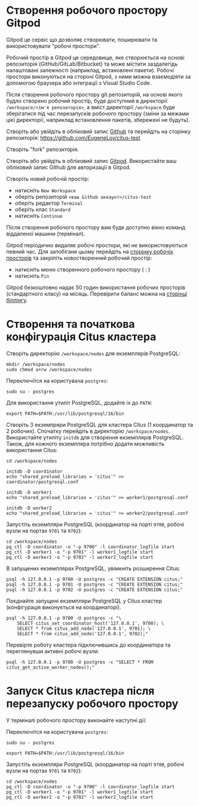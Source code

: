 # Створення робочого простору Gitpod

Gitpod це сервіс що дозволяє створювати, поширювати та використовувати "робочі простори".

Робочий простір в Gitpod це середовище, яке створюється на основі репозиторія (GitHub/GitLab/Bitbucket) та може містити заздалегідь налаштовані залежності (наприклад, встановлені пакети).
Робочі простори виконуються на стороні Gitpod, з ними можна взаємодіяти за допомогою браузера або інтеграції з Visual Studio Code.

Після створення робочого простору git репозиторій, на основі якого будло створено робочий простір, буде доступний в директорії `/workspace/<ім'я репозиторія>`, а вміст директорії `/workspace` буде зберігатися під час перезапусків робочого простору (зміни за межами цієї директорії, наприклад встановлення пакетів, збережені не будуть).

Створіть або увійдіть в обліковий запис [Github](https://github.com/) та перейдіть на сторінку репозиторія: https://github.com/EugeneLoy/citus-test

Створіть "fork" репозиторія.

Створіть або увійдіть в обліковий запис [Gitpod](https://gitpod.io/). Використайте ваш обліковий запис Github для авторизації в Gitpod.

Створіть новий робочій простір:
* натисніть `New Workspace`
* оберіть репозиторій `<ваш Github аккаунт>/citus-test`
* оберіть редактор `Terminal`
* оберіть клас `Standard`
* натисніть `Continue`

Після створення робочого простору вам буде доступно вікно команд віддаленої машини (термінал).

Gitpod періодично видаляє робочі простори, які не використовуються певний час. Для запобіганя цьому перейдіть на [сторінку робочіх просторів](https://gitpod.io/workspaces) та закріпіть новостворенний робочий простір:
* натисніть меню створенного робочого простору (`⋮`)
* натисніть `Pin`

Gitpod безкоштовно надає 50 годин використання робочих просторів (стандартного класу) на місяць. Перевірити баланс можна на [сторінці біллінгу](https://gitpod.io/billing).


# Створення та початкова конфігурація Citus кластера

Створіть директорію `/workspace/nodes` для екземплярів PostgreSQL:
```
mkdir /workspace/nodes
sudo chmod a+rw /workspace/nodes
```

Переключітся на користувача `postgres`:
```
sudo su - postgres
```

Для використання утиліт PostgreSQL, додайте іх до `PATH`:
```
export PATH=$PATH:/usr/lib/postgresql/16/bin
```

Створіть 3 екземпряри PostgreSQL для кластера Citus (1 координатор та 2 робочих).
Спочатку перейдіть в директорію `/workspace/nodes`.
Використайте утиліту `initdb` для створення екземплярів PostgreSQL.
Також, для кожного екземпляра потрібно додати можливість використання Citus:
```
cd /workspace/nodes

initdb -D coordinator
echo "shared_preload_libraries = 'citus'" >> coordinator/postgresql.conf

initdb -D worker1
echo "shared_preload_libraries = 'citus'" >> worker1/postgresql.conf

initdb -D worker2
echo "shared_preload_libraries = 'citus'" >> worker2/postgresql.conf
```

Запустіть екземпляри PostgreSQL (координатор на порті `9700`, робочі вузли на портах `9701` та `9702`):
```
cd /workspace/nodes
pg_ctl -D coordinator -o "-p 9700" -l coordinator_logfile start
pg_ctl -D worker1 -o "-p 9701" -l worker1_logfile start
pg_ctl -D worker2 -o "-p 9702" -l worker2_logfile start
```

В запущених екземплярах PostgreSQL, увімкніть розширення Citus:
```
psql -h 127.0.0.1 -p 9700 -U postgres -c "CREATE EXTENSION citus;"
psql -h 127.0.0.1 -p 9701 -U postgres -c "CREATE EXTENSION citus;"
psql -h 127.0.0.1 -p 9702 -U postgres -c "CREATE EXTENSION citus;"
```

Поєднайте запущені екземпляри PostgreSQL у Citus кластер (конфігурація виконується на координаторі).
```
psql -h 127.0.0.1 -p 9700 -U postgres -c "\
    SELECT citus_set_coordinator_host('127.0.0.1', 9700); \
    SELECT * from citus_add_node('127.0.0.1', 9701); \
    SELECT * from citus_add_node('127.0.0.1', 9702);"
```

Перевірте роботу кластера підключившись до координатора та переглянувши активні робочі вузли:
```
psql -h 127.0.0.1 -p 9700 -U postgres -c "SELECT * FROM citus_get_active_worker_nodes();"
```

# Запуск Citus кластера після перезапуску робочого простору

У терміналі робочого простору виконайте наступні дії:

Переключітся на користувача `postgres`:
```
sudo su - postgres
```
```
export PATH=$PATH:/usr/lib/postgresql/16/bin
```

Запустіть екземпляри PostgreSQL (координатор на порті `9700`, робочі вузли на портах `9701` та `9702`):
```
cd /workspace/nodes
pg_ctl -D coordinator -o "-p 9700" -l coordinator_logfile start
pg_ctl -D worker1 -o "-p 9701" -l worker1_logfile start
pg_ctl -D worker2 -o "-p 9702" -l worker2_logfile start
```

